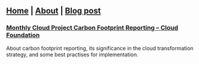 ## [Home](https://vijaykrishnansr.github.io/) | [About](https://vijaykrishnansr.github.io/docs/About.html) | [Blog post]()

### [Monthly Cloud Project Carbon Footprint Reporting – Cloud Foundation](CarbonFootprintReporting.md)
About carbon footprint reporting, its significance in the cloud transformation strategy, and some best practises for implementation.
